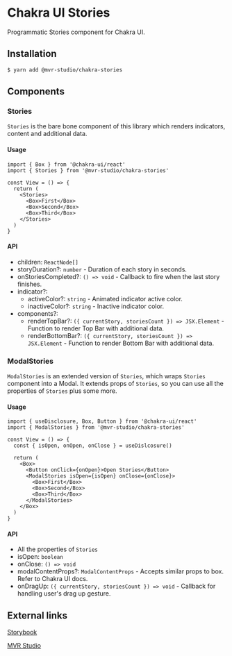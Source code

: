 # Chakra UI Stories

Programmatic Stories component for Chakra UI.

## Installation

```sh
$ yarn add @mvr-studio/chakra-stories
```

## Components

### Stories

`Stories` is the bare bone component of this library which renders indicators, content and additional data.

#### Usage

```tsx
import { Box } from '@chakra-ui/react'
import { Stories } from '@mvr-studio/chakra-stories'

const View = () => {
  return (
    <Stories>
      <Box>First</Box>
      <Box>Second</Box>
      <Box>Third</Box>
    </Stories>
  )
}
```

#### API

- children: `ReactNode[]`
- storyDuration?: `number` - Duration of each story in seconds.
- onStoriesCompleted?: `() => void` - Callback to fire when the last story finishes.
- indicator?:
  - activeColor?: `string` - Animated indicator active color.
  - inactiveColor?: `string` - Inactive indicator color.
- components?:
  - renderTopBar?: `({ currentStory, storiesCount }) => JSX.Element` - Function to render Top Bar with additional data.
  - renderBottomBar?: `({ currentStory, storiesCount }) => JSX.Element` - Function to render Bottom Bar with additional data.

### ModalStories

`ModalStories` is an extended version of `Stories`, which wraps `Stories` component into a Modal. It extends props of `Stories`, so you can use all the properties of `Stories` plus some more.

#### Usage

```tsx
import { useDisclosure, Box, Button } from '@chakra-ui/react'
import { ModalStories } from '@mvr-studio/chakra-stories'

const View = () => {
  const { isOpen, onOpen, onClose } = useDislcosure()

  return (
    <Box>
      <Button onClick={onOpen}>Open Stories</Button>
      <ModalStories isOpen={isOpen} onClose={onClose}>
        <Box>First</Box>
        <Box>Second</Box>
        <Box>Third</Box>
      </ModalStories>
    </Box>
  )
}
```

#### API

- All the properties of `Stories`
- isOpen: `boolean`
- onClose: `() => void`
- modalContentProps?: `ModalContentProps` - Accepts similar props to box. Refer to Chakra UI docs.
- onDragUp: `({ currentStory, storiesCount }) => void` - Callback for handling user's drag up gesture.

## External links

[Storybook](https://chakra-stories.netlify.app/)

[MVR Studio](https://mvr.studio/)

